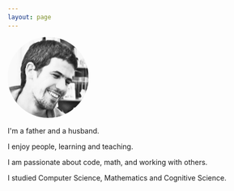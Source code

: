 ```yaml
---
layout: page
---
```


<img src="/assets/img/profile.png" style="width:10rem; margin: 0 auto;border-radius: 5rem"/>

I'm a father and a husband.

I enjoy people, learning and teaching.

I am passionate about code, math, and working with others.

I studied Computer Science, Mathematics and Cognitive Science.